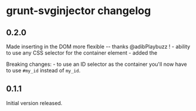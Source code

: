 # grunt-svginjector changelog

## 0.2.0

Made inserting in the DOM more flexible -- thanks @adibPlaybuzz !
	- ability to use any CSS selector for the container element
	- added the 

Breaking changes:
	- to use an ID selector as the container you'll now have to use `#my_id` instead of `my_id`.

## 0.1.1

Initial version released.
